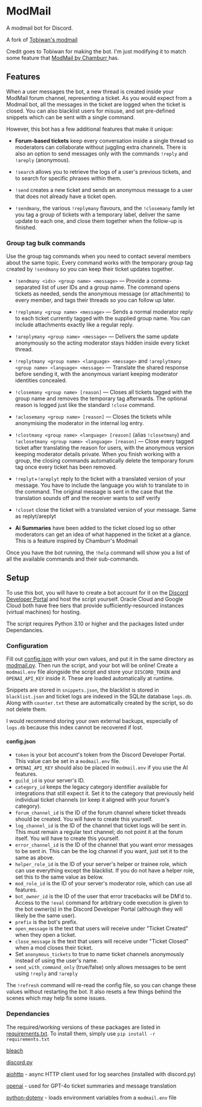
# ModMail
A modmail bot for Discord.

A fork of [Tobiwan's modmail](https://github.com/TobiWan54/ModMail)

Credit goes to Tobiwan for making the bot. I'm just modifying it to match some feature that [ModMail by Chamburr ](https://github.com/chamburr/modmail) has.

## Features
When a user messages the bot, a new thread is created inside your ModMail forum channel, representing a ticket. As you would expect from a Modmail bot,
all the messages in the ticket are logged when the ticket is closed. You can also blacklist users for misuse, and set pre-defined snippets which can
be sent with a single command.

However, this bot has a few additional features that make it unique:

- **Forum-based tickets** keep every conversation inside a single thread so moderators can collaborate without juggling extra channels. There is also an option to send messages only with the commands `!reply` and `!areply` (anonymous).

- `!search` allows you to retrieve the logs of a user's previous tickets, and to search for specific phrases within them.

- `!send` creates a new ticket and sends an anonymous message to a user that does not already have a ticket open.

- `!sendmany`, the various `!replymany` flavours, and the `!closemany` family let you tag a group of tickets with a temporary label, deliver the same update to each one, and close them together when the follow-up is finished.

### Group tag bulk commands

Use the group tag commands when you need to contact several members about the same topic. Every command works with the temporary group tag created by `!sendmany` so you can keep their ticket updates together.

- `!sendmany <ids> <group name> <message>` — Provide a comma-separated list of user IDs and a group name. The command opens tickets as needed, sends the anonymous message (or attachments) to every member, and tags their threads so you can follow up later.
- `!replymany <group name> <message>` — Sends a normal moderator reply to each ticket currently tagged with the supplied group name. You can include attachments exactly like a regular reply.
- `!areplymany <group name> <message>` — Delivers the same update anonymously so the acting moderator stays hidden inside every ticket thread.
- `!replytmany <group name> <language> <message>` and `!areplytmany <group name> <language> <message>` — Translate the shared response before sending it, with the anonymous variant keeping moderator identities concealed.
- `!closemany <group name> [reason]` — Closes all tickets tagged with the group name and removes the temporary tag afterwards. The optional reason is logged just like the standard `!close` command.
- `!aclosemany <group name> [reason]` — Closes the tickets while anonymising the moderator in the internal log entry.
- `!clostmany <group name> <language> [reason]` (alias `!closetmany`) and `!aclosetmany <group name> <language> [reason]` — Close every tagged ticket after translating the reason for users, with the anonymous version keeping moderator details private.
When you finish working with a group, the closing commands automatically delete the temporary forum tag once every ticket has been removed.

- `!replyt`+`!areplyt` reply to the ticket with a translated version of your message. You have to include the language you wish to translate to in the command. The original message is sent
in the case that the translation sounds off and the receiver wants to self verify
 
- `!closet` close the ticket with a translated version of your message. Same as replyt/areplyt

- **Ai Summaries** have been added to the ticket closed log so other moderators can get an idea of what happened in the ticket at a glance. This is a feature inspired by Chamburr's Modmail

Once you have the bot running, the `!help` command will show you a list of all the available commands and their sub-commands.

## Setup

To use this bot, you will have to create a bot account for it on the [Discord Developer Portal](https://discord.com/developers)
and host the script yourself. Oracle Cloud and Google Cloud both have free tiers that provide sufficiently-resourced instances 
(virtual machines) for hosting.

The script requires Python 3.10 or higher and the packages listed under Dependancies.

### Configuration
Fill out [config.json](templates/config.json) with your own values, and put it in the same
directory as [modmail.py](modmail.py). Then run the script, and your bot will be online!
Create a `modmail.env` file alongside the script and store your `DISCORD_TOKEN` and
`OPENAI_API_KEY` inside it. These are loaded automatically at runtime.

Snippets are stored in `snippets.json`, the blacklist is stored in `blacklist.json` and ticket logs are indexed in the SQLite database `logs.db`.
Along with `counter.txt` these are automatically created by the script, so do not delete them.

I would recommend storing your own external backups, especially of `logs.db` because this index cannot be recovered if lost.

#### config.json

- `token` is your bot account's token from the Discord Developer Portal. This value can be set in a `modmail.env` file.
- `OPENAI_API_KEY` should also be placed in `modmail.env` if you use the AI features.
- `guild_id` is your server's ID.
- `category_id` keeps the legacy category identifier available for integrations that still expect it. Set it to the category that previously held individual ticket channels (or keep it aligned with your forum's category).
- `forum_channel_id` is the ID of the forum channel where ticket threads should be created. You will have to create this yourself.
- `log_channel_id` is the ID of the channel that ticket logs will be sent in.
This must remain a regular text channel; do not point it at the forum itself.
You will have to create this yourself.
- `error_channel_id` is the ID of the channel that you want error messages to be sent in.
This can be the log channel if you want, just set it to the same as above.
- `helper_role_id` is the ID of your server's helper or trainee role, which can use everything except the blacklist.
If you do not have a helper role, set this to the same value as below.
- `mod_role_id` is the ID of your server's moderator role, which can use all features.
- `bot_owner_id` is the ID of the user that error tracebacks will be DM'd to. Access to the `!eval` command for arbitrary code execution 
is given to the bot owner(s) in the Discord Developer Portal (although they will likely be the same user).
- `prefix` is the bot's prefix.
- `open_message` is the text that users will receive under "Ticket Created" when they open a ticket.
- `close_message` is the text that users will receive under "Ticket Closed" when a mod closes their ticket.
- Set `anonymous_tickets` to true to name ticket channels anonymously instead of using the user's name.
- `send_with_command_only` (true/false) only allows messages to be sent using `!reply` and `!areply`

The `!refresh` command will re-read the config file, so you can change these values without restarting the bot.
It also resets a few things behind the scenes which may help fix some issues.

### Dependancies

The required/working versions of these packages are listed in [requirements.txt](requirements.txt). To install them, simply use `pip install -r requirements.txt`

[bleach](https://github.com/mozilla/bleach)

[discord.py](https://github.com/Rapptz/discord.py)

[aiohttp](https://github.com/aio-libs/aiohttp) - async HTTP client used for log searches (installed with discord.py)

[openai](https://github.com/openai/openai-python) - used for GPT-4o ticket summaries and message translation

[python-dotenv](https://github.com/theskumar/python-dotenv) - loads environment variables from a `modmail.env` file
